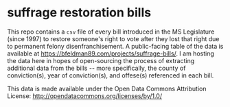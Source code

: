 # suffrage restoration bills

This repo contains a `csv` file of every bill introduced in the MS Legislature (since 1997) to restore someone's right to vote after they lost that right due to permanent felony disenfranchisement. A public-facing table of the data is available at https://bfeldman89.com/projects/suffrage-bills/. I am hosting the data here in hopes of open-sourcing the process of extracting additional data from the bills -- more specifically, the county of conviction(s), year of conviction(s), and offese(s) referenced in each bill. 

This data is made available under the Open Data Commons Attribution License: http://opendatacommons.org/licenses/by/1.0/
